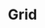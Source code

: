 ---
title: Grid
tags: ["grid", "layout", "structure", "table", "pattern", "design", "arrangement"]
icon: grid
svg: '<svg xmlns="http://www.w3.org/2000/svg" width="24" height="24" fill="none" viewBox="0 0 24 24" stroke-width="1.5" stroke-linecap="round" stroke-linejoin="round" stroke="currentColor"><path d="M3 7.25c0-1.768 0-2.652.55-3.2.548-.55 1.432-.55 3.2-.55 1.768 0 2.652 0 3.2.55.55.548.55 1.432.55 3.2 0 1.768 0 2.652-.55 3.2-.548.55-1.432.55-3.2.55-1.768 0-2.652 0-3.2-.55C3 9.903 3 9.019 3 7.25Zm0 10.507c0-1.768 0-2.652.55-3.2.548-.55 1.432-.55 3.2-.55 1.768 0 2.652 0 3.2.55.55.548.55 1.432.55 3.2 0 1.768 0 2.652-.55 3.2-.548.55-1.432.55-3.2.55-1.768 0-2.652 0-3.2-.55C3 20.41 3 19.526 3 17.758ZM13.5 7.25c0-1.768 0-2.652.55-3.2.548-.55 1.432-.55 3.2-.55 1.768 0 2.652 0 3.2.55.55.548.55 1.432.55 3.2 0 1.768 0 2.652-.55 3.2-.548.55-1.432.55-3.2.55-1.768 0-2.652 0-3.2-.55-.55-.548-.55-1.432-.55-3.2Zm0 10.507c0-1.768 0-2.652.55-3.2.548-.55 1.432-.55 3.2-.55 1.768 0 2.652 0 3.2.55.55.548.55 1.432.55 3.2 0 1.768 0 2.652-.55 3.2-.548.55-1.432.55-3.2.55-1.768 0-2.652 0-3.2-.55-.55-.548-.55-1.432-.55-3.2Z"/></svg>'
---